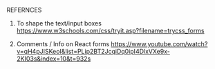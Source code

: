 REFERNCES

1. To shape the text/input boxes
https://www.w3schools.com/css/tryit.asp?filename=trycss_forms


2. Comments / Info on React forms
https://www.youtube.com/watch?v=qH4pJISKeoI&list=PLip2BT2JcqiDq0ipI4DlxVXe9x-2KI03s&index=10&t=932s


